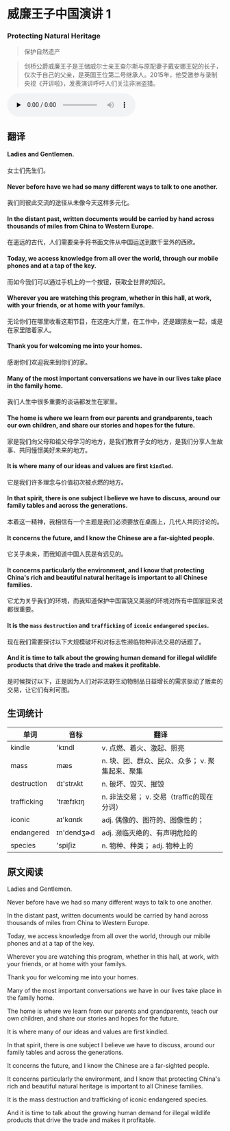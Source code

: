 # 威廉王子中国演讲 1
### Protecting Natural Heritage 
>保护自然遗产

>剑桥公爵威廉王子是王储威尔士亲王查尔斯与原配妻子戴安娜王妃的长子，仅次于自己的父亲，是英国王位第二号继承人。2015年，他受邀参与录制央视《开讲啦》，发表演讲呼吁人们关注非洲盗猎。

<audio id="audio" controls="" controlsList="nodownload" oncontextmenu="return false" preload="none">
    <source id="mp3" src="../audio/2019-May/Protecting Natural Heritage.mp3">
</audio>

## 翻译
#### Ladies and Gentlemen.
女士们先生们。
#### Never before have we had so many different ways to talk to one another.
我们同彼此交流的途径从未像今天这样多元化。
#### In the distant past, written documents would be carried by hand across thousands of miles from China to Western Europe.
在遥远的古代，人们需要亲手将书面文件从中国运送到数千里外的西欧。
#### Today, we access knowledge from all over the world, through our mobile phones and at a tap of the key.
而如今我们可以通过手机上的一个按钮，获取全世界的知识。
#### Wherever you are watching this program, whether in this hall, at work, with your friends, or at home with your familys.
无论你们在哪里收看这期节目，在这座大厅里，在工作中，还是跟朋友一起，或是在家里陪着家人。
#### Thank you for welcoming me into your homes.
感谢你们欢迎我来到你们的家。
#### Many of the most important conversations we have in our lives take place in the family home.
我们人生中很多重要的谈话都发生在家里。
#### The home is where we learn from our parents and grandparents, teach our own children, and share our stories and hopes for the future.
家是我们向父母和祖父母学习的地方，是我们教育子女的地方，是我们分享人生故事、共同憧憬美好未来的地方。
#### It is where many of our ideas and values are first `kindled`.
它是我们许多理念与价值初次被点燃的地方。
#### In that spirit, there is one subject I believe we have to discuss, around our family tables and across the generations.
本着这一精神，我相信有一个主题是我们必须要放在桌面上，几代人共同讨论的。
#### It concerns the future, and I know the Chinese are a far-sighted people.
它关乎未来，而我知道中国人民是有远见的。
#### It concerns particularly the environment, and I know that protecting China's rich and beautiful natural heritage is important to all Chinese families.
它尤为关乎我们的环境，而我知道保护中国富饶又美丽的环境对所有中国家庭来说都很重要。
#### It is the `mass` `destruction` and `trafficking` of `iconic` `endangered` `species`.
现在我们需要探讨以下大规模破坏和对标志性濒临物种非法交易的话题了。
#### And it is time to talk about the growing human demand for illegal wildlife products that drive the trade and makes it profitable.
是时候探讨以下，正是因为人们对非法野生动物制品日益增长的需求驱动了贩卖的交易，让它们有利可图。

## 生词统计
| 单词 | 音标 | 翻译 |
|-|-|-|
| kindle | 'kɪndl | v. 点燃、着火、激起、照亮 |
| mass | mæs | n. 块、团、群众、民众、众多； v. 聚集起来、聚集 |
| destruction | dɪ'strʌkt | n. 破坏、毁灭、摧毁 |
| trafficking | 'træfɪkɪŋ | n. 非法交易； v. 交易（traffic的现在分词） |
| iconic | aɪ'kɑnɪk | adj. 偶像的、图符的、图像性的； |
| endangered | ɪn'dendʒɚd | adj. 濒临灭绝的、有声明危险的 |
| species | 'spiʃiz | n. 物种、种类； adj. 物种上的 |

## 原文阅读
Ladies and Gentlemen.

Never before have we had so many different ways to talk to one another.

In the distant past, written documents would be carried by hand across thousands of miles from China to Western Europe.

Today, we access knowledge from all over the world, through our mibile phones and at a tap of the key.

Wherever you are watching this program, whether in this hall, at work, with your friends, or at home with your familys.

Thank you for welcoming me into your homes.

Many of the most important conversations we have in our lives take place in the family home.

The home is where we learn from our parents and grandparents, teach our own children, and share our stories and hopes for the future.

It is where many of our ideas and values are first kindled.

In that spirit, there is one subject I believe we have to discuss, around our family tables and across the generations.

It concerns the future, and I know the Chinese are a far-sighted people.

It concerns particularly the environment, and I know that protecting China's rich and beautiful natural heritage is important to all Chinese families.

It is the mass destruction and trafficking of iconic endangered species.

And it is time to talk about the growing human demand for illegal wildlife products that drive the trade and makes it profitable.